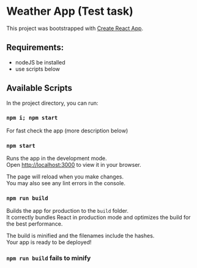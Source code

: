 # Weather App (Test task)

This project was bootstrapped with [Create React App](https://github.com/facebook/create-react-app).

## Requirements:

- nodeJS be installed
- use scripts below

## Available Scripts

In the project directory, you can run:

### `npm i; npm start`

For fast check the app (more description below)

### `npm start`

Runs the app in the development mode.\
Open [http://localhost:3000](http://localhost:3000) to view it in your browser.

The page will reload when you make changes.\
You may also see any lint errors in the console.

### `npm run build`

Builds the app for production to the `build` folder.\
It correctly bundles React in production mode and optimizes the build for the best performance.

The build is minified and the filenames include the hashes.\
Your app is ready to be deployed!

### `npm run build` fails to minify

